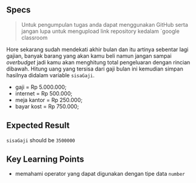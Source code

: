 ## Specs

> Untuk pengumpulan tugas anda dapat menggunakan GitHub serta jangan lupa untuk mengupload link repository kedalam `google classroom

Hore sekarang sudah mendekati akhir bulan dan itu artinya sebentar lagi gajian, banyak barang yang akan kamu beli namun jangan sampai *overbudget* jadi kamu akan menghitung total pengeluaran dengan rincian dibawah. Hitung uang yang tersisa dari gaji bulan ini kemudian simpan hasilnya didalam variable `sisaGaji`.
- gaji = Rp 5.000.000;
- internet = Rp 500.000;
- meja kantor = Rp 250.000;
- bayar kost = Rp 750.000;

## Expected Result
`sisaGaji` should be `3500000`

## Key Learning Points
- memahami operator yang dapat digunakan dengan tipe data `number`